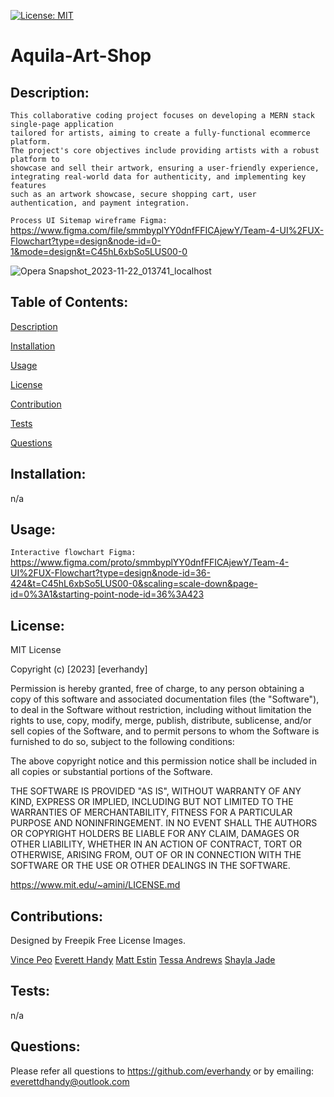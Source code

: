 [![License: MIT](https://img.shields.io/badge/License-MIT-yellow.svg)](https://opensource.org/licenses/MIT)
      
# Aquila-Art-Shop
      
## Description:
```     
This collaborative coding project focuses on developing a MERN stack single-page application
tailored for artists, aiming to create a fully-functional ecommerce platform.
The project's core objectives include providing artists with a robust platform to
showcase and sell their artwork, ensuring a user-friendly experience,
integrating real-world data for authenticity, and implementing key features
such as an artwork showcase, secure shopping cart, user authentication, and payment integration.
```

``Process UI Sitemap wireframe Figma:``
https://www.figma.com/file/smmbyplYY0dnfFFICAjewY/Team-4-UI%2FUX-Flowchart?type=design&node-id=0-1&mode=design&t=C45hL6xbSo5LUS00-0

![Opera Snapshot_2023-11-22_013741_localhost](https://github.com/everhandy/Aquila-Art-Shop/assets/48032663/6663b615-c916-4f46-b822-8d8b82301eaa)


## Table of Contents:
  
[Description](#description)

[Installation](#installation)

[Usage](#usage)

[License](#license)

[Contribution](#contribution)

[Tests](#tests)

[Questions](#questions)
  
## Installation:
  
n/a
  
## Usage:
  
``Interactive flowchart Figma:``
https://www.figma.com/proto/smmbyplYY0dnfFFICAjewY/Team-4-UI%2FUX-Flowchart?type=design&node-id=36-424&t=C45hL6xbSo5LUS00-0&scaling=scale-down&page-id=0%3A1&starting-point-node-id=36%3A423
  
## License:
  
MIT License
    
Copyright (c) [2023] [everhandy]
                
Permission is hereby granted, free of charge, to any person obtaining a copy of this software and associated documentation files (the "Software"), to deal in the Software without restriction, including without limitation the rights to use, copy, modify, merge, publish, distribute, sublicense, and/or sell copies of the Software, and to permit persons to whom the Software is furnished to do so, subject to the following conditions:
                
The above copyright notice and this permission notice shall be included in all copies or substantial portions of the Software.
                
THE SOFTWARE IS PROVIDED "AS IS", WITHOUT WARRANTY OF ANY KIND, EXPRESS OR IMPLIED, INCLUDING BUT NOT LIMITED TO THE WARRANTIES OF MERCHANTABILITY, FITNESS FOR A PARTICULAR PURPOSE AND NONINFRINGEMENT. IN NO EVENT SHALL THE AUTHORS OR COPYRIGHT HOLDERS BE LIABLE FOR ANY CLAIM, DAMAGES OR OTHER LIABILITY, WHETHER IN AN ACTION OF CONTRACT, TORT OR OTHERWISE, ARISING FROM, OUT OF OR IN CONNECTION WITH THE SOFTWARE OR THE USE OR OTHER DEALINGS IN THE SOFTWARE.

https://www.mit.edu/~amini/LICENSE.md
  
## Contributions:
  
Designed by Freepik Free License Images.

[Vince Peo](https://github.com/Vin7ag3)
[Everett Handy](https://github.com/everhandy)
[Matt Estin](https://github.com/mattestinb)
[Tessa Andrews](https://github.com/tessaandrews)
[Shayla Jade](https://github.com/Iamshaylajade)
  
## Tests:
  
n/a
  
## Questions:

Please refer all questions to https://github.com/everhandy or by emailing: everettdhandy@outlook.com
